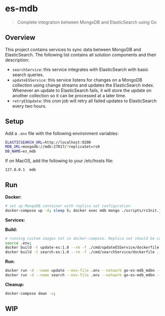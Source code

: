 # es-mdb

> Complete integration between MongoDB and ElasticSearch using Go

## Overview

This project contains services to sync data between MongoDB and ElasticSearch. The following list contains all solution components and their description:

- `searchService`: this service integrates with ElasticSearch with basic search queries.
- `updateESService`: this service listens for changes on a MongoDB collection using change streams and updates the ElasticSearch index. Whenever an update to ElasticSearch fails, it will store the update on another collection so it can be processed at a later time.
- `retryESUpdate`: this cron job will retry all failed updates to ElasticSearch every two hours.

## Setup

Add a `.env` file with the following environment variables:

```bash
ELASTICSEARCH_URL=http://localhost:9200
MDB_URL=mongodb://mdb:27017/?replicaSet=rs0
DB_NAME=es_mdb
```

If on MacOS, add the following to your /etc/hosts file:

```bash
127.0.0.1  mdb
```

## Run

**Docker:**

```bash
# set up MongoDB container with replica set configuration
docker-compose up -d; sleep 5; docker exec mdb mongo ./scripts/rsInit.js;
```

**Services:**

**Build:**

```bash
# running custom images not in docker-compose. Replica set should be configured before running these images
source .env;
docker build -t update-es:1.0 --rm -f ./cmd/updateESService/dockerfile . --build-arg ELASTICSEARCH_URL=${ELASTICSEARCH_URL} --build-arg MDB_URL=${MDB_URL} --build-arg DB_NAME=${DB_NAME};
docker build -t search-es:1.0 --rm -f ./cmd/searchService/dockerfile . --build-arg ELASTICSEARCH_URL=${ELASTICSEARCH_URL} --build-arg MDB_URL=${MDB_URL} --build-arg DB_NAME=${DB_NAME};
```

**Run:**

```bash
docker run -d --name update --env-file .env --network go-es-mdb_mdbn --rm update-es:1.0
docker run -d --name search --env-file .env --network go-es-mdb_mdbn --rm search-es:1.0
```

**Cleanup:**

```bash
docker-compose down -v;
```

## WIP
